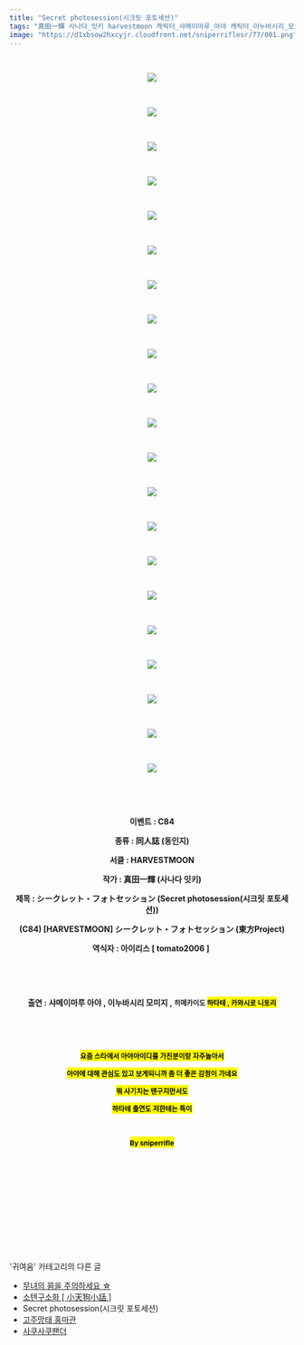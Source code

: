 ```yaml
---
title: "Secret photosession(시크릿 포토세션)"
tags: "真田一輝 사나다_잇키 harvestmoon 캐릭터_샤메이마루_아야 캐릭터_이누바시리_모미지 캐릭터_히메카이도_하타테 캐릭터_카와시로_니토리 이벤트_c84 귀여움"
image: "https://d1xbsow2hxcyjr.cloudfront.net/sniperriflesr/77/001.png"
---
```

<div class="article">
<p style="TEXT-ALIGN: center"> </p>
<p style="TEXT-ALIGN: center"><img src="{{ site.imgserver10 }}/sniperriflesr/77/001.png"/></p>
<p style="TEXT-ALIGN: center"> </p>
<p style="TEXT-ALIGN: center"><img src="{{ site.imgserver10 }}/sniperriflesr/77/002.png"/></p>
<p style="TEXT-ALIGN: center"> </p>
<p style="TEXT-ALIGN: center"><img src="{{ site.imgserver10 }}/sniperriflesr/77/003.png"/></p>
<p style="TEXT-ALIGN: center"> </p>
<p style="TEXT-ALIGN: center"><img src="{{ site.imgserver10 }}/sniperriflesr/77/004.png"/></p>
<p style="TEXT-ALIGN: center"> </p>
<p style="TEXT-ALIGN: center"><img src="{{ site.imgserver10 }}/sniperriflesr/77/005.png"/></p>
<p style="TEXT-ALIGN: center"> </p>
<p style="TEXT-ALIGN: center"><img src="{{ site.imgserver10 }}/sniperriflesr/77/006.png"/></p>
<p style="TEXT-ALIGN: center"> </p>
<p style="TEXT-ALIGN: center"><img src="{{ site.imgserver10 }}/sniperriflesr/77/007.png"/></p>
<p style="TEXT-ALIGN: center"> </p>
<p style="TEXT-ALIGN: center"><img src="{{ site.imgserver10 }}/sniperriflesr/77/008.png"/></p>
<p style="TEXT-ALIGN: center"> </p>
<p style="TEXT-ALIGN: center"><img src="{{ site.imgserver10 }}/sniperriflesr/77/009.png"/></p>
<p style="TEXT-ALIGN: center"> </p>
<p style="TEXT-ALIGN: center"><img src="{{ site.imgserver10 }}/sniperriflesr/77/010.png"/></p>
<p style="TEXT-ALIGN: center"> </p>
<p style="TEXT-ALIGN: center"><img src="{{ site.imgserver10 }}/sniperriflesr/77/011.png"/></p>
<p style="TEXT-ALIGN: center"> </p>
<p style="TEXT-ALIGN: center"><img src="{{ site.imgserver10 }}/sniperriflesr/77/012.png"/></p>
<p style="TEXT-ALIGN: center"> </p>
<p style="TEXT-ALIGN: center"><img src="{{ site.imgserver10 }}/sniperriflesr/77/013.png"/></p>
<p style="TEXT-ALIGN: center"> </p>
<p style="TEXT-ALIGN: center"><img src="{{ site.imgserver10 }}/sniperriflesr/77/014.png"/></p>
<p style="TEXT-ALIGN: center"> </p>
<p style="TEXT-ALIGN: center"><img src="{{ site.imgserver10 }}/sniperriflesr/77/015.png"/></p>
<p style="TEXT-ALIGN: center"> </p>
<p style="TEXT-ALIGN: center"><img src="{{ site.imgserver10 }}/sniperriflesr/77/016.png"/></p>
<p style="TEXT-ALIGN: center"> </p>
<p style="TEXT-ALIGN: center"><img src="{{ site.imgserver10 }}/sniperriflesr/77/017.png"/></p>
<p style="TEXT-ALIGN: center"> </p>
<p style="TEXT-ALIGN: center"><img src="{{ site.imgserver10 }}/sniperriflesr/77/018.png"/></p>
<p style="TEXT-ALIGN: center"> </p>
<p style="TEXT-ALIGN: center"><img src="{{ site.imgserver10 }}/sniperriflesr/77/019.png"/></p>
<p style="TEXT-ALIGN: center"> </p>
<p style="TEXT-ALIGN: center"><img src="{{ site.imgserver10 }}/sniperriflesr/77/020.png"/></p>
<p style="TEXT-ALIGN: center"> </p>
<p style="TEXT-ALIGN: center"><img src="{{ site.imgserver10 }}/sniperriflesr/77/021.png"/></p>
<p style="TEXT-ALIGN: center"> </p>
<p style="TEXT-ALIGN: center"> </p>
<p align="center" style="TEXT-ALIGN: center"><strong>이벤트 : C84</strong></p>
<p align="center" style="TEXT-ALIGN: center"><strong>종류 : 同人誌 (동인지)</strong></p>
<p align="center" style="TEXT-ALIGN: center"><strong>서클 : HARVESTMOON</strong></p>
<p align="center" style="TEXT-ALIGN: center"><strong>작가 : 真田一輝 (사나다 잇키)</strong></p>
<p align="center" style="TEXT-ALIGN: center"><strong>제목 : シークレット・フォトセッション (Secret photosession(시크릿 포토세션))</strong></p>
<p align="center" style="TEXT-ALIGN: center"><strong>(C84) [HARVESTMOON] シークレット・フォトセッション (東方Project)</strong></p>
<p align="center" style="TEXT-ALIGN: center"><strong>역식자 : 아이리스 [ tomato2006 ]</strong> </p>
<p align="center" style="TEXT-ALIGN: center"> </p>
<p align="center" style="TEXT-ALIGN: center"> </p>
<p align="center" style="TEXT-ALIGN: center"><strong>출연 : 샤메이마루 아야 , 이누바시리 모미지 , <font size="3"><span style=" FONT-SIZE: 9pt; ">히메카이도 </span></font><font id="altools-findtxt" size="5" style="BACKGROUND-COLOR: #ffff00; COLOR: #000000; FONT-SIZE: 120%; FONT-WEIGHT: bold"><span style=" FONT-SIZE: 9pt; ">하타테 , 카와시로 니토리</span></font></strong></p>
<p align="center" style="TEXT-ALIGN: center"><strong><font size="5" style="BACKGROUND-COLOR: #ffff00; COLOR: #000000; FONT-SIZE: 120%; FONT-WEIGHT: bold"><span style=" FONT-SIZE: 9pt; "></span></font></strong> </p>
<p align="center" style="TEXT-ALIGN: center"><strong><font size="5" style="BACKGROUND-COLOR: #ffff00; COLOR: #000000; FONT-SIZE: 120%; FONT-WEIGHT: bold"><span style=" FONT-SIZE: 9pt; "></span></font></strong> </p>
<p align="center" style="TEXT-ALIGN: center"><strong><font size="5" style="BACKGROUND-COLOR: #ffff00; COLOR: #000000; FONT-SIZE: 120%; FONT-WEIGHT: bold"><span style=" FONT-SIZE: 9pt; ">요즘 스타에서 아야아이디를 가진분이랑 자주놀아서</span></font></strong></p>
<p align="center" style="TEXT-ALIGN: center"><strong><font size="5" style="BACKGROUND-COLOR: #ffff00; COLOR: #000000; FONT-SIZE: 120%; FONT-WEIGHT: bold"><span style=" FONT-SIZE: 9pt; ">아야에 대해 관심도 있고 보게되니까 좀 더 좋은 감정이 가네요</span></font></strong></p>
<p align="center" style="TEXT-ALIGN: center"><strong><font size="5" style="BACKGROUND-COLOR: #ffff00; COLOR: #000000; FONT-SIZE: 120%; FONT-WEIGHT: bold"><span style=" FONT-SIZE: 9pt; ">뭐 사기치는 텐구지만서도</span></font></strong></p>
<p align="center" style="TEXT-ALIGN: center"><strong><font size="5" style="BACKGROUND-COLOR: #ffff00; COLOR: #000000; FONT-SIZE: 120%; FONT-WEIGHT: bold"><span style=" FONT-SIZE: 9pt; ">하타테 출연도 저한테는 특이</span></font></strong></p>
<p align="center" style="TEXT-ALIGN: center"><strong><font size="5" style="BACKGROUND-COLOR: #ffff00; COLOR: #000000; FONT-SIZE: 120%; FONT-WEIGHT: bold"><span style=" FONT-SIZE: 9pt; "></span></font></strong> </p>
<p align="center" style="TEXT-ALIGN: center"><strong><font size="5" style="BACKGROUND-COLOR: #ffff00; COLOR: #000000; FONT-SIZE: 120%; FONT-WEIGHT: bold"><span style=" FONT-SIZE: 9pt; ">By sniperrifle</span></font></strong></p>
<p style="TEXT-ALIGN: center"> </p>
<p style="TEXT-ALIGN: center"> </p>
<p style="TEXT-ALIGN: center"> </p>
<p style="TEXT-ALIGN: center"> </p>
<p style="TEXT-ALIGN: center"> </p>
<p style="TEXT-ALIGN: center"></p>
</div><br/>
<div class="another">
<p>'귀여움' 카테고리의 다른 글</p>
<ul>
<li><a href="/sniperriflesr_79">무녀의 꾐을 주의하세요 ☆</a></li>
<li><a href="/sniperriflesr_78">소텐구소화 [ 小天狗小話 ]</a></li>
<li>Secret photosession(시크릿 포토세션)</li>
<li><a href="/sniperriflesr_76">고주망태 홍마관</a></li>
<li><a href="/sniperriflesr_74">사쿠사쿠팬더</a></li>
</ul>
</div><br/>
<div class="comment" id="commentListBlock_77" style="display: none ">
</div><br/>
<br/>
<p id="refer"></p>
<br/>
